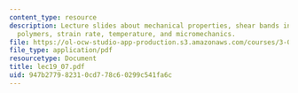 ```yaml
---
content_type: resource
description: Lecture slides about mechanical properties, shear bands in glassy amorphous
  polymers, strain rate, temperature, and micromechanics.
file: https://ol-ocw-studio-app-production.s3.amazonaws.com/courses/3-063-polymer-physics-spring-2007/947b277982310cd778c60299c541fa6c_lec19_07.pdf
file_type: application/pdf
resourcetype: Document
title: lec19_07.pdf
uid: 947b2779-8231-0cd7-78c6-0299c541fa6c
---
```

